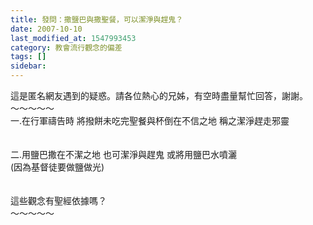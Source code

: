 ```yaml
---
title: 發問：撒鹽巴與撒聖餐，可以潔淨與趕鬼？
date: 2007-10-10
last_modified_at: 1547993453
category: 教會流行觀念的偏差
tags: []
sidebar: 
---
```


<p>這是匿名網友遇到的疑惑。請各位熱心的兄姊，有空時盡量幫忙回答，謝謝。<br/><!--more-->～～～～～<br/>一.在行軍禱告時 將撥餅未吃完聖餐與杯倒在不信之地 稱之潔淨趕走邪靈<br/> <br/><br/>二.用鹽巴撒在不潔之地  也可潔淨與趕鬼 或將用鹽巴水噴灑 <br/>(因為基督徒要做鹽做光)<br/><br/><br/>這些觀念有聖經依據嗎？<br/>～～～～～<br/><br/><br/></p>